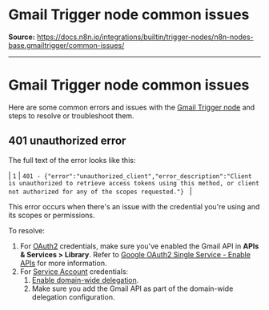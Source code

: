 # Gmail Trigger node common issues

**Source:** https://docs.n8n.io/integrations/builtin/trigger-nodes/n8n-nodes-base.gmailtrigger/common-issues/

---

# Gmail Trigger node common issues

Here are some common errors and issues with the [Gmail Trigger node](../) and steps to resolve or troubleshoot them.

## 401 unauthorized error

The full text of the error looks like this:

| ``` 1 ``` | ``` 401 - {"error":"unauthorized_client","error_description":"Client is unauthorized to retrieve access tokens using this method, or client not authorized for any of the scopes requested."}  ``` |

This error occurs when there's an issue with the credential you're using and its scopes or permissions.

To resolve:

1. For [OAuth2](../../../credentials/google/oauth-single-service/) credentials, make sure you've enabled the Gmail API in **APIs & Services > Library**. Refer to [Google OAuth2 Single Service - Enable APIs](../../../credentials/google/oauth-single-service/#enable-apis) for more information.
2. For [Service Account](../../../credentials/google/service-account/) credentials:
   1. [Enable domain-wide delegation](../../../credentials/google/service-account/#enable-domain-wide-delegation).
   2. Make sure you add the Gmail API as part of the domain-wide delegation configuration.
